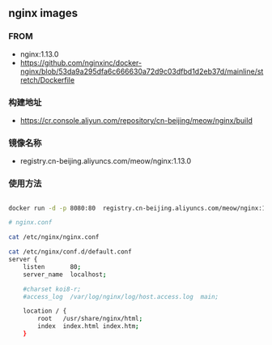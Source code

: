 ## nginx images

### FROM

- nginx:1.13.0 
- https://github.com/nginxinc/docker-nginx/blob/53da9a295dfa6c666630a72d9c03dfbd1d2eb37d/mainline/stretch/Dockerfile

### 构建地址

- https://cr.console.aliyun.com/repository/cn-beijing/meow/nginx/build

### 镜像名称

- registry.cn-beijing.aliyuncs.com/meow/nginx:1.13.0

### 使用方法

```bash

docker run -d -p 8080:80  registry.cn-beijing.aliyuncs.com/meow/nginx:1.13.0

# nginx.conf

cat /etc/nginx/nginx.conf

cat /etc/nginx/conf.d/default.conf 
server {
    listen       80;
    server_name  localhost;

    #charset koi8-r;
    #access_log  /var/log/nginx/log/host.access.log  main;

    location / {
        root   /usr/share/nginx/html;
        index  index.html index.htm;
    }


```
